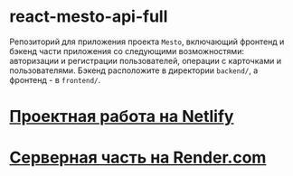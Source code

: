 # react-mesto-api-full
Репозиторий для приложения проекта `Mesto`, включающий фронтенд и бэкенд части приложения со следующими возможностями: авторизации и регистрации пользователей, операции с карточками и пользователями. Бэкенд расположите в директории `backend/`, а фронтенд - в `frontend/`. 

# [Проектная работа на Netlify](https://react-mestoapi.netlify.app)
# [Серверная часть на Render.com](https://react-mesto-ihrf.onrender.com)

